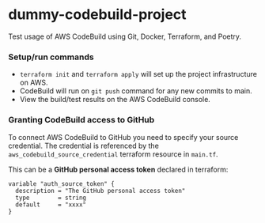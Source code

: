 # dummy-codebuild-project
Test usage of AWS CodeBuild using Git, Docker, Terraform, and Poetry.

### Setup/run commands

* `terraform init` and `terraform apply` will set up the project infrastructure on AWS.
* CodeBuild will run on `git push` command for any new commits to main.
* View the build/test results on the AWS CodeBuild console.

### Granting CodeBuild access to GitHub

To connect AWS CodeBuild to GitHub you need to specify your source credential. The credential is referenced by the `aws_codebuild_source_credential` terraform resource in `main.tf`.

This can be a **GitHub personal access token** declared in terraform:

```
variable "auth_source_token" {
  description = "The GitHub personal access token"
  type        = string
  default     = "xxxx"
}
```
